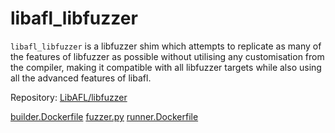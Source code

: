 # libafl_libfuzzer

`libafl_libfuzzer` is a libfuzzer shim which attempts to replicate as many of the features of libfuzzer as possible
without utilising any customisation from the compiler, making it compatible with all libfuzzer targets while also using
all the advanced features of libafl.

Repository: [LibAFL/libfuzzer](https://github.com/AFLplusplus/LibAFL/tree/libfuzzer)

[builder.Dockerfile](builder.Dockerfile)
[fuzzer.py](fuzzer.py)
[runner.Dockerfile](runner.Dockerfile)
